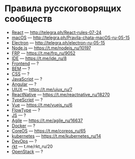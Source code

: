 # Правила русскоговорящих сообществ



- [React](https://t.me/react_js) — http://telegra.ph/React-rules-07-24
- [macOS](https://t.me/macOS_ru) — http://telegra.ph/Pravila-chata-macOS-ru-05-15
- [Electron](https://t.me/electron_ru) — http://telegra.ph/electron-ru-05-15
- [Node.js](https://t.me/nodejs_ru) — https://t.me/nodejs_ru/10197
- [FRP](https://t.me/frp_ru) — https://t.me/frp_ru/9052
- [IDE](https://t.me/ide_ru) — https://t.me/ide_ru/8
- [Frontend](https://t.me/frontend_ru) — ?
- [BEM](https://t.me/bem_ru) — ?
- [CSS](https://t.me/css_ru) — ?
- [JavaScript](https://t.me/javascript_ru) — ?
- [Angular](https://t.me/angular_ru) — ?
- [UIUX](https://t.me/uiux_ru) — https://t.me/uiux_ru/7
- [ReactNative](https://t.me/reactnative_ru) — https://t.me/reactnative_ru/18270
- [TypeScript](https://t.me/typescript_ru) — ?
- [Vue](https://t.me/vuejs_ru) — https://t.me/vuejs_ru/6
- [FlowType](https://t.me/flowtype_ru) — ?
- [JS](https://t.me/js_ru) — ?
- [Agile](https://t.me/agile_ru) — https://t.me/agile_ru/16637
- [Docker](https://t.me/docker_ru) — ?
- [CoreOS](https://t.me/coreos_ru) — https://t.me/coreos_ru/65
- [kubernetes](https://t.me/kubernetes_ru) — https://t.me/kubernetes_ru/14
- [DevOps](https://t.me/devops_ru) — ?
- [rkt](https://t.me/rkt_ru) — t.me/rkt_ru/20
- [OpenStack](https://t.me/openstack_ru) — ?

